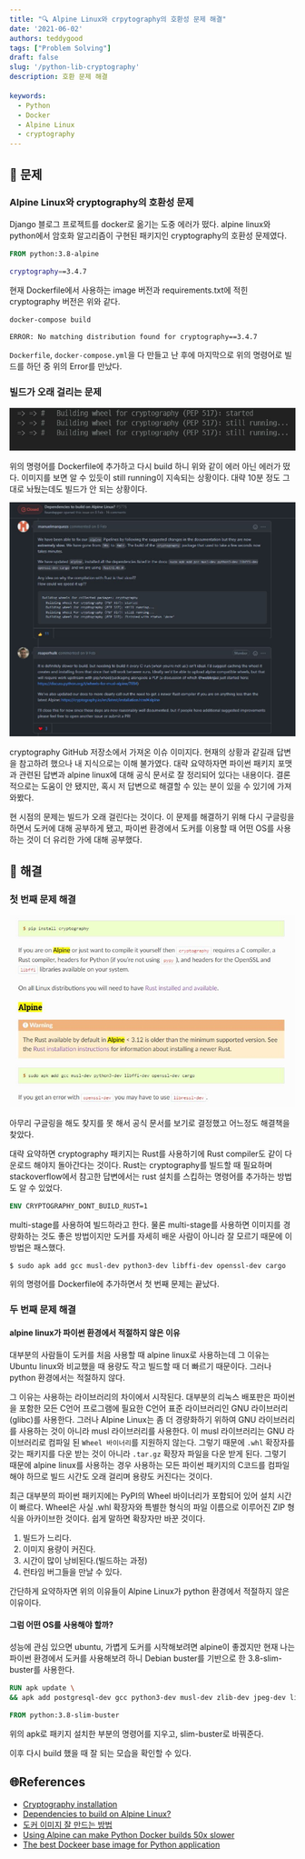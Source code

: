 ```yaml
---
title: "🔍 Alpine Linux와 crpytography의 호환성 문제 해결"
date: '2021-06-02'
authors: teddygood
tags: ["Problem Solving"]
draft: false
slug: '/python-lib-cryptography'
description: 호환 문제 해결

keywords:
  - Python
  - Docker
  - Alpine Linux
  - cryptography
---
```


## 🤔 문제

### Alpine Linux와 cryptography의 호환성 문제

Django 블로그 프로젝트를 docker로 옮기는 도중 에러가 떴다. alpine linux와 python에서 암호화 알고리즘이 구현된 패키지인 cryptography의 호환성 문제였다. 

```Dockerfile
FROM python:3.8-alpine
```

```bash
cryptography==3.4.7
```

현재 Dockerfile에서 사용하는 image 버전과 requirements.txt에 적힌 cryptography 버전은 위와 같다.

```bash
docker-compose build
```

```
ERROR: No matching distribution found for cryptography==3.4.7
```

`Dockerfile`, `docker-compose.yml`을 다 만들고 난 후에 마지막으로 위의 명령어로 빌드를 하던 중 위의 Error를 만났다. 

### 빌드가 오래 걸리는 문제

![더 상세한 details](crypto-building-error.jpg)

위의 명령어를 Dockerfile에 추가하고 다시 build 하니 위와 같이 에러 아닌 에러가 떴다. 이미지를 보면 알 수 있듯이 still running이 지속되는 상황이다. 대략 10분 정도 그대로 놔뒀는데도 빌드가 안 되는 상황이다.

![더 상세한 details](alpine-linux-build-issue.jpg)

cryptography GitHub 저장소에서 가져온 이슈 이미지다. 현재의 상황과 같길래 답변을 참고하려 했으나 내 지식으로는 이해 불가였다. 대략 요약하자면 파이썬 패키지 포맷과 관련된 답변과 alpine linux에 대해 공식 문서로 잘 정리되어 있다는 내용이다. 결론적으로는 도움이 안 됐지만, 혹시 저 답변으로 해결할 수 있는 분이 있을 수 있기에 가져와봤다.

현 시점의 문제는 빌드가 오래 걸린다는 것이다. 이 문제를 해결하기 위해 다시 구글링을 하면서 도커에 대해 공부하게 됐고, 파이썬 환경에서 도커를 이용할 때 어떤 OS를 사용하는 것이 더 유리한 가에 대해 공부했다.

<!--truncate-->

## 🚩 해결

### 첫 번째 문제 해결

![crypto-doc](cryptography-doc.jpg)

아무리 구글링을 해도 찾지를 못 해서 공식 문서를 보기로 결정했고 어느정도 해결책을 찾았다.

대략 요약하면 cryptography 패키지는 Rust를 사용하기에 Rust compiler도 같이 다운로드 해야지 돌아간다는 것이다. Rust는 cryptography를 빌드할 때 필요하며 stackoverflow에서 참고한 답변에서는 rust 설치를 스킵하는 명령어를 추가하는 방법도 알 수 있었다.

```Dockerfile
ENV CRYPTOGRAPHY_DONT_BUILD_RUST=1
```

multi-stage를 사용하여 빌드하라고 한다. 물론 multi-stage를 사용하면 이미지를 경량화하는 것도 좋은 방법이지만 도커를 자세히 배운 사람이 아니라 잘 모르기 때문에 이 방법은 패스했다. 

```shell
$ sudo apk add gcc musl-dev python3-dev libffi-dev openssl-dev cargo
```

위의 명령어를 Dockerfile에 추가하면서 첫 번째 문제는 끝났다.

### 두 번째 문제 해결

#### alpine linux가 파이썬 환경에서 적절하지 않은 이유

대부분의 사람들이 도커를 처음 사용할 때 alpine linux로 사용하는데 그 이유는 Ubuntu linux와 비교했을 때 용량도 작고 빌드할 때 더 빠르기 때문이다. 그러나 python 환경에서는 적절하지 않다.

그 이유는 사용하는 라이브러리의 차이에서 시작된다. 대부분의 리눅스 배포판은 파이썬을 포함한 모든 C언어 프로그램에 필요한 C언어 표준 라이브러리인 GNU 라이브러리(glibc)를 사용한다. 그러나 Alpine Linux는 좀 더 경량화하기 위하여 GNU 라이브러리를 사용하는 것이 아니라 musl 라이브러리를 사용한다. 이 musl 라이브러리는 GNU 라이브러리로 컴파일 된 `Wheel 바이너리`를 지원하지 않는다. 그렇기 때문에 `.whl` 확장자를 갖는 패키지를 다운 받는 것이 아니라 `.tar.gz` 확장자 파일을 다운 받게 된다. 그렇기 때문에 alpine linux를 사용하는 경우 사용하는 모든 파이썬 패키지의 C코드를 컴파일 해야 하므로 빌드 시간도 오래 걸리며 용량도 커진다는 것이다. 

최근 대부분의 파이썬 패키지에는 PyPI의 Wheel 바이너리가 포함되어 있어 설치 시간이 빠르다. Wheel은 사실 .whl 확장자와 특별한 형식의 파일 이름으로 이루어진 ZIP 형식을 아카이브한 것이다. 쉽게 말하면 확장자만 바꾼 것이다.

1. 빌드가 느리다.
2. 이미지 용량이 커진다.
3. 시간이 많이 낭비된다.(빌드하는 과정)
4. 런타임 버그들을 만날 수 있다.

간단하게 요약하자면 위의 이유들이 Alpine Linux가 python 환경에서 적절하지 않은 이유이다.

#### 그럼 어떤 OS를 사용해야 할까?

성능에 관심 있으면 ubuntu, 가볍게 도커를 시작해보려면 alpine이 좋겠지만 현재 나는 파이썬 환경에서 도커를 사용해보려 하니 Debian buster를 기반으로 한 3.8-slim-buster를 사용한다.

```Dockerfile
RUN apk update \
&& apk add postgresql-dev gcc python3-dev musl-dev zlib-dev jpeg-dev libffi-dev openssl-dev cargo
```

```Dockerfile
FROM python:3.8-slim-buster
```

위의 apk로 패키지 설치한 부분의 명령어를 지우고, slim-buster로 바꿔준다.

이후 다시 build 했을 때 잘 되는 모습을 확인할 수 있다.

## 🌐References

- [Cryptography installation](https://cryptography.io/en/latest/installation/)
- [Dependencies to build on Alpine Linux?](https://github.com/pyca/cryptography/issues/5776)
- [도커 이미지 잘 만드는 방법](https://jonnung.dev/docker/2020/04/08/optimizing-docker-images/)
- [Using Alpine can make Python Docker builds 50x slower](https://pythonspeed.com/articles/alpine-docker-python/)
- [The best Dockeer base image for Python application](https://pythonspeed.com/articles/base-image-python-docker-images/)
